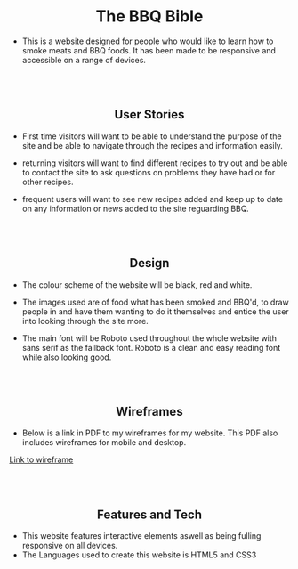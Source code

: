 <body>
<h1 style="text-align: center;">The BBQ Bible</h1>

- This is a website designed for people who would like to learn how to smoke meats and BBQ foods. It has been made to be responsive and accessible on a range of devices. 


<br><br>
<h2 style="text-align: center;">User Stories</h2>

- First time visitors will want to be able to understand the purpose of the site and be able to navigate through the recipes and information easily.

- returning visitors will want to find different recipes to try out and be able to contact the site to ask questions on problems they have had or for other recipes.

- frequent users will want to see new recipes added and keep up to date on any information or news added to the site reguarding BBQ.

<br>
<br>


<h2 style="text-align: center;">Design</h2>

- The colour scheme of the website will be black, red and white.

- The images used are of food what has been smoked and BBQ'd, to draw people in and have them wanting to do it themselves and entice the user into looking through the site more.

- The main font will be Roboto used throughout the whole website with sans serif as the fallback font. Roboto is a clean and easy reading font while also looking good.

<br>
<br>

<h2 style="text-align: center;"> Wireframes</h2>

- Below is a link in PDF to my wireframes for my website. This PDF also includes wireframes for mobile and desktop.

[Link to wireframe](/assets/PDFwireframeP1.pdf)


<br>
<br>

<h2 style="text-align: center;">Features and Tech</h2>

- This website features interactive elements aswell as being fulling responsive on all devices.
- The Languages used to create this website is HTML5 and CSS3





</body>